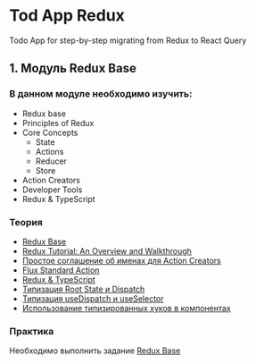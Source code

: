 # Tod App Redux

Todo App for step-by-step migrating from Redux to React Query

## 1. Модуль Redux Base

### В данном модуле необходимо изучить:

* Redux base
* Principles of Redux
* Core Concepts
  * State
  * Actions
  * Reducer
  * Store
* Action Creators
* Developer Tools
* Redux & TypeScript

### Теория

* [Redux Base](https://handsonreact.com/docs/redux)
* [Redux Tutorial: An Overview and Walkthrough](https://www.taniarascia.com/redux-react-guide/)
* [Простое соглашение об именах для Action Creators](https://decembersoft.com/posts/a-simple-naming-convention-for-action-creators-in-redux-js/)
* [Flux Standard Action](https://github.com/redux-utilities/flux-standard-action)
* [Redux & TypeScript](https://handsonreact.com/docs/redux-typescript)
* [Типизация Root State и Dispatch](https://redux.js.org/usage/usage-with-typescript#define-root-state-and-dispatch-types)
* [Типизация useDispatch и useSelector](https://redux.js.org/usage/usage-with-typescript#define-typed-hooks)
* [Использование типизированных хуков в компонентах](https://redux.js.org/usage/usage-with-typescript#use-typed-hooks-in-components)

### Практика

Необходимо выполнить задание [Redux Base](./redux-base.md)

